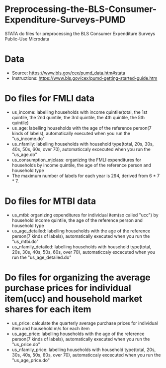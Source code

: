 # Preprocessing-the-BLS-Consumer-Expenditure-Surveys-PUMD
STATA do files for preprocessing the BLS Consumer Expenditure Surveys Public-Use Microdata

# Data
- Source: https://www.bls.gov/cex/pumd_data.htm#stata
- Instructions: https://www.bls.gov/cex/pumd-getting-started-guide.htm

# Do files for FMLI data
- us_income: labelling households with income quintile(total, the 1st quintile, the 2nd quintile, the 3rd quintile, the 4th quintile, the 5th quintile)
- us_age: labelling households with the age of the reference person(7 kinds of labels), automatically executed when you run the "us_income.do"
- us_nfamily: labelling households with household type(total, 20s, 30s, 40s, 50s, 60s, over 70), automaticcaly excecuted when you run the "us_age.do"
- us_consumption_mjclass: organizing the FMLI expenditures for households by income quintile, the age of the reference person and household type
- The maximum number of labels for each year is 294, derived from 6 * 7 * 7. 

# Do files for MTBI data
- us_mtbi: organizing expenditures for individual item(so called "ucc") by household income quintile, the age of the reference person and household type
- us_age_detailed: labelling households with the age of the reference person(7 kinds of labels), automatically executed when you run the "us_mtbi.do"
- us_nfamily_detailed: labelling households with household type(total, 20s, 30s, 40s, 50s, 60s, over 70), automaticcaly excecuted when you run the "us_age_detailed.do"

# Do files for organizing the average purchase prices for individual item(ucc) and household market shares for each item
- us_price: calculate the quarterly average purchase prices for individual item and household m/s for each item
- us_age_price: labelling households with the age of the reference person(7 kinds of labels), automatically executed when you run the "us_price.do"
- us_nfamily_price: labelling households with household type(total, 20s, 30s, 40s, 50s, 60s, over 70), automaticcaly excecuted when you run the "us_age_price.do"
